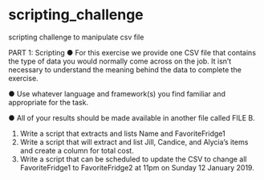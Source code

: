 # scripting_challenge
scripting challenge to manipulate csv file


PART 1: Scripting
● For this exercise we provide one CSV file that contains the type of data you would
normally come across on the job. It isn’t necessary to understand the meaning behind
the data to complete the exercise.

● Use whatever language and framework(s) you find familiar and appropriate for the task.

● All of your results should be made available in another file called FILE B.

1) Write a script that extracts and lists Name and FavoriteFridge1
2) Write a script that will extract and list Jill, Candice, and Alycia’s items and create
    a column for total cost.
3) Write a script that can be scheduled to update the CSV to change all
    FavoriteFridge1 to FavoriteFridge2 at 11pm on Sunday 12 January 2019.
